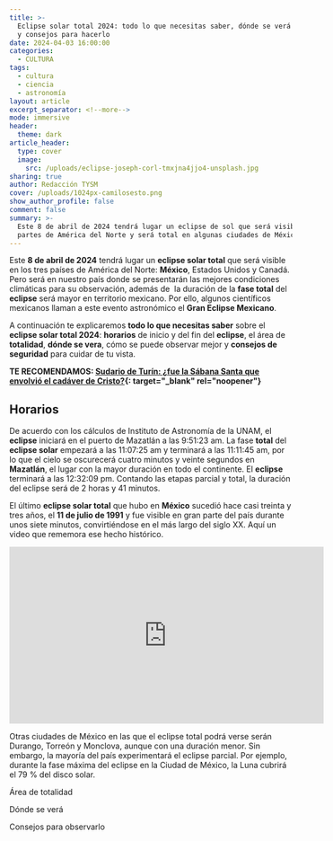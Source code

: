 ```yaml
---
title: >-
  Eclipse solar total 2024: todo lo que necesitas saber, dónde se verá en México
  y consejos para hacerlo
date: 2024-04-03 16:00:00
categories:
  - CULTURA
tags:
  - cultura
  - ciencia
  - astronomía
layout: article
excerpt_separator: <!--more-->
mode: immersive
header:
  theme: dark
article_header:
  type: cover
  image:
    src: /uploads/eclipse-joseph-corl-tmxjna4jjo4-unsplash.jpg
sharing: true
author: Redacción TYSM
cover: /uploads/1024px-camilosesto.png
show_author_profile: false
comment: false
summary: >-
  Este 8 de abril de 2024 tendrá lugar un eclipse de sol que será visible en
  partes de América del Norte y será total en algunas ciudades de México.
---
```

Este **8 de abril de 2024** tendrá lugar un **eclipse solar total** que será visible en los tres países de América del Norte: **México**, Estados Unidos y Canadá. Pero será en nuestro país donde se presentarán las mejores condiciones climáticas para su observación, además de&nbsp; la duración de la **fase total** del **eclipse** será mayor en territorio mexicano. Por ello, algunos científicos mexicanos llaman a este evento astronómico el **Gran Eclipse Mexicano**.

A continuación te explicaremos **todo lo que necesitas saber** sobre el **eclipse solar total 2024**: **horarios** de inicio y del fin del **eclipse**, el área de **totalidad**, **dónde se vera**, cómo se puede observar mejor y **consejos de seguridad** para cuidar de tu vista.

**TE RECOMENDAMOS:&nbsp;[Sudario de Turín: ¿fue la Sábana Santa que envolvió el cadáver de Cristo?](https://blog.tonoysumariachi.com/mundo/2024/04/01/sudario-de-tur%C3%ADn-fue-la-s%C3%A1bana-santa-que-envolvi%C3%B3-el-cad%C3%A1ver-de-cristo.html){: target="_blank" rel="noopener"}**&nbsp;

## Horarios

De acuerdo con los cálculos de Instituto de Astronomía de la UNAM, el **eclipse** iniciará en el puerto de Mazatlán a las 9:51:23 am. La fase **total** del **eclipse solar** empezará a las 11:07:25 am y terminará a las 11:11:45 am, por lo que el cielo se oscurecerá cuatro minutos y veinte segundos en **Mazatlán**, el lugar con la mayor duración en todo el continente. El **eclipse** terminará a las 12:32:09 pm. Contando las etapas parcial y total, la duración del eclipse será de 2 horas y 41 minutos.

El último **eclipse solar total** que hubo en **México** sucedió hace casi treinta y tres años, el **11 de julio de 1991** y fue visible en gran parte del país durante unos siete minutos, convirtiéndose en el más largo del siglo XX. Aquí un video que rememora ese hecho histórico.

<iframe width="560" height="315" src="https://www.youtube.com/embed/wXMGll5M7vw?si=o7Tt6Hx8b7t2VBE8" title="YouTube video player" frameborder="0" allow="accelerometer; autoplay; clipboard-write; encrypted-media; gyroscope; picture-in-picture; web-share" referrerpolicy="strict-origin-when-cross-origin" allowfullscreen></iframe>

Otras ciudades de México en las que el eclipse total podrá verse serán Durango, Torreón y Monclova, aunque con una duración menor. Sin embargo, la mayoría del país experimentará el eclipse parcial. Por ejemplo, durante la fase máxima del eclipse en la Ciudad de México, la Luna cubrirá el 79 % del disco solar.

Área de totalidad

Dónde se verá

Consejos para observarlo